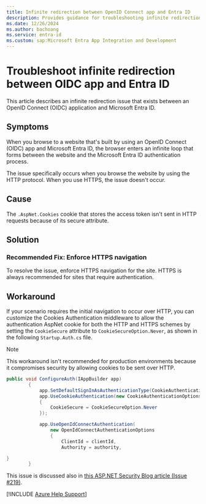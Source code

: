 ```yaml
---
title: Infinite redirection between OpenID Connect app and Entra ID
description: Provides guidance for troubleshooting infinite redirection between the OpenID Connect app and Entra ID.
ms.date: 12/26/2024
ms.author: bachoang
ms.service: entra-id
ms.custom: sap:Microsoft Entra App Integration and Development
---
```


# Troubleshoot infinite redirection between OIDC app and Entra ID

This article describes an infinite redirection issue that exists between an OpenID Connect (OIDC) application and Microsoft Entra ID.

## Symptoms

When you browse to a website that's built by using an OpenID Connect (OIDC) app and Microsoft Entra ID, the browser enters an infinite loop that forms between the website and the Microsoft Entra ID authentication process.

The issue specifically occurs when you browse the website by using the HTTP protocol. When you use HTTPS, the issue doesn't occur.

## Cause

The `.AspNet.Cookies` cookie that stores the access token isn't sent in HTTP requests because of its secure attribute.

## Solution

### Recommended Fix: Enforce HTTPS navigation

To resolve the issue, enforce HTTPS navigation for the site. HTTPS is always recommended for sites that require authentication.

## Workaround

If your scenario requires the initial navigation to occur over HTTP, you can customize the Cookies Authentication middleware to allow the authentication AspNet cookie for both the HTTP and HTTPS schemes by setting the `CookieSecure` attribute to `CookieSecureOption.Never`, as shown in the following `Startup.Auth.cs` file.

> [!Note]
> This workaround isn't recommended for production environments because it compromises security by allowing cookies to be sent over HTTP.

```csharp
public void ConfigureAuth(IAppBuilder app)
        {
            app.SetDefaultSignInAsAuthenticationType(CookieAuthenticationDefaults.AuthenticationType);
            app.UseCookieAuthentication(new CookieAuthenticationOptions
            {
                CookieSecure = CookieSecureOption.Never
            });

            app.UseOpenIdConnectAuthentication(
                new OpenIdConnectAuthenticationOptions
                {
                    ClientId = clientId,
                    Authority = authority,

}
        }
```

This issue is discussed also in [this ASP.NET Security Blog article (Issue #219)](https://github.com/aspnet/Security/issues/219).

[!INCLUDE [Azure Help Support](../../../includes/azure-help-support.md)]
